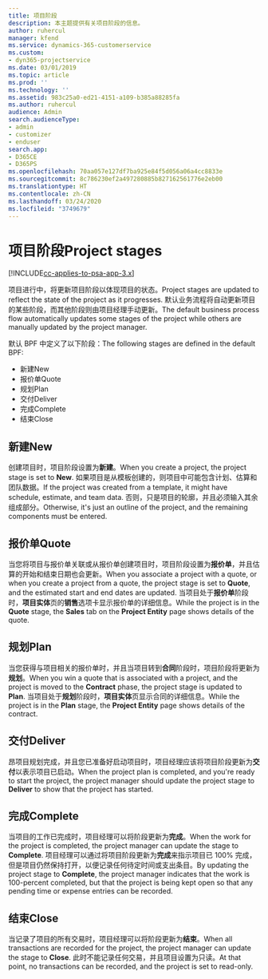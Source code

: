 ```yaml
---
title: 项目阶段
description: 本主题提供有关项目阶段的信息。
author: ruhercul
manager: kfend
ms.service: dynamics-365-customerservice
ms.custom:
- dyn365-projectservice
ms.date: 03/01/2019
ms.topic: article
ms.prod: ''
ms.technology: ''
ms.assetid: 983c25a0-ed21-4151-a109-b385a88285fa
ms.author: ruhercul
audience: Admin
search.audienceType:
- admin
- customizer
- enduser
search.app:
- D365CE
- D365PS
ms.openlocfilehash: 70aa057e127df7ba925e84f5d056a06a4cc8833e
ms.sourcegitcommit: 8c786230ef2a497280885b827162561776e2eb00
ms.translationtype: HT
ms.contentlocale: zh-CN
ms.lasthandoff: 03/24/2020
ms.locfileid: "3749679"
---
```

# <a name="project-stages"></a><span data-ttu-id="7ca16-103">项目阶段</span><span class="sxs-lookup"><span data-stu-id="7ca16-103">Project stages</span></span> 

[!INCLUDE[cc-applies-to-psa-app-3.x](../includes/cc-applies-to-psa-app-3x.md)]

<span data-ttu-id="7ca16-104">项目进行中，将更新项目阶段以体现项目的状态。</span><span class="sxs-lookup"><span data-stu-id="7ca16-104">Project stages are updated to reflect the state of the project as it progresses.</span></span> <span data-ttu-id="7ca16-105">默认业务流程将自动更新项目的某些阶段，而其他阶段则由项目经理手动更新。</span><span class="sxs-lookup"><span data-stu-id="7ca16-105">The default business process flow automatically updates some stages of the project while others are manually updated by the project manager.</span></span> 

<span data-ttu-id="7ca16-106">默认 BPF 中定义了以下阶段：</span><span class="sxs-lookup"><span data-stu-id="7ca16-106">The following stages are defined in the default BPF:</span></span>

- <span data-ttu-id="7ca16-107">新建</span><span class="sxs-lookup"><span data-stu-id="7ca16-107">New</span></span>
- <span data-ttu-id="7ca16-108">报价单</span><span class="sxs-lookup"><span data-stu-id="7ca16-108">Quote</span></span>
- <span data-ttu-id="7ca16-109">规划</span><span class="sxs-lookup"><span data-stu-id="7ca16-109">Plan</span></span>
- <span data-ttu-id="7ca16-110">交付</span><span class="sxs-lookup"><span data-stu-id="7ca16-110">Deliver</span></span>
- <span data-ttu-id="7ca16-111">完成</span><span class="sxs-lookup"><span data-stu-id="7ca16-111">Complete</span></span>
- <span data-ttu-id="7ca16-112">结束</span><span class="sxs-lookup"><span data-stu-id="7ca16-112">Close</span></span> 

## <a name="new"></a><span data-ttu-id="7ca16-113">新建</span><span class="sxs-lookup"><span data-stu-id="7ca16-113">New</span></span>

<span data-ttu-id="7ca16-114">创建项目时，项目阶段设置为**新建**。</span><span class="sxs-lookup"><span data-stu-id="7ca16-114">When you create a project, the project stage is set to **New**.</span></span> <span data-ttu-id="7ca16-115">如果项目是从模板创建的，则项目中可能包含计划、估算和团队数据。</span><span class="sxs-lookup"><span data-stu-id="7ca16-115">If the project was created from a template, it might have schedule, estimate, and team data.</span></span> <span data-ttu-id="7ca16-116">否则，只是项目的轮廓，并且必须输入其余组成部分。</span><span class="sxs-lookup"><span data-stu-id="7ca16-116">Otherwise, it's just an outline of the project, and the remaining components must be entered.</span></span>

## <a name="quote"></a><span data-ttu-id="7ca16-117">报价单</span><span class="sxs-lookup"><span data-stu-id="7ca16-117">Quote</span></span>

<span data-ttu-id="7ca16-118">当您将项目与报价单关联或从报价单创建项目时，项目阶段设置为**报价单**，并且估算的开始和结束日期也会更新。</span><span class="sxs-lookup"><span data-stu-id="7ca16-118">When you associate a project with a quote, or when you create a project from a quote, the project stage is set to **Quote**, and the estimated start and end dates are updated.</span></span> <span data-ttu-id="7ca16-119">当项目处于**报价单**阶段时，**项目实体**页的**销售**选项卡显示报价单的详细信息。</span><span class="sxs-lookup"><span data-stu-id="7ca16-119">While the project is in the **Quote** stage, the **Sales** tab on the **Project Entity** page shows details of the quote.</span></span>

## <a name="plan"></a><span data-ttu-id="7ca16-120">规划</span><span class="sxs-lookup"><span data-stu-id="7ca16-120">Plan</span></span>

<span data-ttu-id="7ca16-121">当您获得与项目相关的报价单时，并且当项目转到**合同**阶段时，项目阶段将更新为**规划**。</span><span class="sxs-lookup"><span data-stu-id="7ca16-121">When you win a quote that is associated with a project, and the project is moved to the **Contract** phase, the project stage is updated to **Plan**.</span></span> <span data-ttu-id="7ca16-122">当项目处于**规划**阶段时，**项目实体**页显示合同的详细信息。</span><span class="sxs-lookup"><span data-stu-id="7ca16-122">While the project is in the **Plan** stage, the **Project Entity** page shows details of the contract.</span></span>

## <a name="deliver"></a><span data-ttu-id="7ca16-123">交付</span><span class="sxs-lookup"><span data-stu-id="7ca16-123">Deliver</span></span>

<span data-ttu-id="7ca16-124">昂项目规划完成，并且您已准备好启动项目时，项目经理应该将项目阶段更新为**交付**以表示项目已启动。</span><span class="sxs-lookup"><span data-stu-id="7ca16-124">When the project plan is completed, and you're ready to start the project, the project manager should update the project stage to **Deliver** to show that the project has started.</span></span>

## <a name="complete"></a><span data-ttu-id="7ca16-125">完成</span><span class="sxs-lookup"><span data-stu-id="7ca16-125">Complete</span></span> 

<span data-ttu-id="7ca16-126">当项目的工作已完成时，项目经理可以将阶段更新为**完成**。</span><span class="sxs-lookup"><span data-stu-id="7ca16-126">When the work for the project is completed, the project manager can update the stage to **Complete**.</span></span> <span data-ttu-id="7ca16-127">项目经理可以通过将项目阶段更新为**完成**来指示项目已 100% 完成，但是项目仍然保持打开，以便记录任何待定时间或支出条目。</span><span class="sxs-lookup"><span data-stu-id="7ca16-127">By updating the project stage to **Complete**, the project manager indicates that the work is 100-percent completed, but that the project is being kept open so that any pending time or expense entries can be recorded.</span></span>

## <a name="close"></a><span data-ttu-id="7ca16-128">结束</span><span class="sxs-lookup"><span data-stu-id="7ca16-128">Close</span></span>

<span data-ttu-id="7ca16-129">当记录了项目的所有交易时，项目经理可以将阶段更新为**结束**。</span><span class="sxs-lookup"><span data-stu-id="7ca16-129">When all transactions are recorded for the project, the project manager can update the stage to **Close**.</span></span> <span data-ttu-id="7ca16-130">此时不能记录任何交易，并且项目设置为只读。</span><span class="sxs-lookup"><span data-stu-id="7ca16-130">At that point, no transactions can be recorded, and the project is set to read-only.</span></span>
